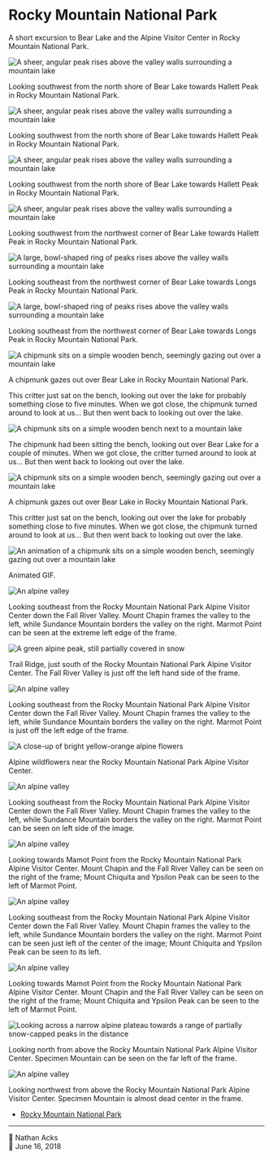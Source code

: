 # Rocky Mountain National Park

A short excursion to Bear Lake and the Alpine Visitor Center in Rocky Mountain National Park.

![A sheer, angular peak rises above the valley walls surrounding a mountain lake](assets/5b977919cb7f3407cb6f02c081245eee.webp)

Looking southwest from the north shore of Bear Lake towards Hallett Peak in Rocky Mountain National Park.

![A sheer, angular peak rises above the valley walls surrounding a mountain lake](assets/a4f1d8ead288ed7c0737515cdd1baa0e.webp)

Looking southwest from the north shore of Bear Lake towards Hallett Peak in Rocky Mountain National Park.

![A sheer, angular peak rises above the valley walls surrounding a mountain lake](assets/1ae4969254cc315187eca4d4b7ab54fe.webp)

Looking southwest from the north shore of Bear Lake towards Hallett Peak in Rocky Mountain National Park.

![A sheer, angular peak rises above the valley walls surrounding a mountain lake](assets/34753df41496ae84e46ad673ee99a9ea.webp)

Looking southwest from the northwest corner of Bear Lake towards Hallett Peak in Rocky Mountain National Park.

![A large, bowl-shaped ring of peaks rises above the valley walls surrounding a mountain lake](assets/2182c4339a743f234188208033928675.webp)

Looking southeast from the northwest corner of Bear Lake towards Longs Peak in Rocky Mountain National Park.

![A large, bowl-shaped ring of peaks rises above the valley walls surrounding a mountain lake](assets/45445640f8816e7c8add97a07b304bcf.webp)

Looking southeast from the northwest corner of Bear Lake towards Longs Peak in Rocky Mountain National Park.

![A chipmunk sits on a simple wooden bench, seemingly gazing out over a mountain lake](assets/a81cb079b5a8d6e1778b67c11f8cd111.webp)

A chipmunk gazes out over Bear Lake in Rocky Mountain National Park.

This critter just sat on the bench, looking out over the lake for probably something close to five minutes. When we got close, the chipmunk turned around to look at us… But then went back to looking out over the lake.

![A chipmunk sits on a simple wooden bench next to a mountain lake](assets/87215cf61ebc09b7195aed1759857f88.webp)

The chipmunk had been sitting the bench, looking out over Bear Lake for a couple of minutes. When we got close, the critter turned around to look at us… But then went back to looking out over the lake.

![A chipmunk sits on a simple wooden bench, seemingly gazing out over a mountain lake](assets/51c5df763f5e7b132dd462c51a65d34c.webp)

A chipmunk gazes out over Bear Lake in Rocky Mountain National Park.

This critter just sat on the bench, looking out over the lake for probably something close to five minutes. When we got close, the chipmunk turned around to look at us… But then went back to looking out over the lake.

![An animation of a chipmunk sits on a simple wooden bench, seemingly gazing out over a mountain lake](assets/33901d31a69d0a20202886801c60fdfa.webp)

Animated GIF.

![An alpine valley](assets/e74e3fe3b8456fc2f46df1cbf2a0a11b.webp)

Looking southeast from the Rocky Mountain National Park Alpine Visitor Center down the Fall River Valley. Mount Chapin frames the valley to the left, while Sundance Mountain borders the valley on the right. Marmot Point can be seen at the extreme left edge of the frame.

![A green alpine peak, still partially covered in snow](assets/a89cf3df31daf002af7536d3b150169e.webp)

Trail Ridge, just south of the Rocky Mountain National Park Alpine Visitor Center. The Fall River Valley is just off the left hand side of the frame.

![An alpine valley](assets/8c5264a8c54a2d2d6bb9e267ca50a9a8.webp)

Looking southeast from the Rocky Mountain National Park Alpine Visitor Center down the Fall River Valley. Mount Chapin frames the valley to the left, while Sundance Mountain borders the valley on the right. Marmot Point is just off the left edge of the frame.

![A close-up of bright yellow-orange alpine flowers](assets/fa11ce93da2513cab3c6323f7936ecab.webp)

Alpine wildflowers near the Rocky Mountain National Park Alpine Visitor Center.

![An alpine valley](assets/93f696613e4f72b3f53c40471ab0f9de.webp)

Looking southeast from the Rocky Mountain National Park Alpine Visitor Center down the Fall River Valley. Mount Chapin frames the valley to the left, while Sundance Mountain borders the valley on the right. Marmot Point can be seen on left side of the image.

![An alpine valley](assets/1b1b0f6949c6a6306b872124a696481f.webp)

Looking towards Mamot Point from the Rocky Mountain National Park Alpine Visitor Center. Mount Chapin and the Fall River Valley can be seen on the right of the frame; Mount Chiquita and Ypsilon Peak can be seen to the left of Marmot Point.

![An alpine valley](assets/8ef053744d9f1417ef3824103e8c786f.webp)

Looking southeast from the Rocky Mountain National Park Alpine Visitor Center down the Fall River Valley. Mount Chapin frames the valley to the left, while Sundance Mountain borders the valley on the right. Marmot Point can be seen just left of the center of the image; Mount Chiquita and Ypsilon Peak can be seen to its left.

![An alpine valley](assets/0cc485bad140601262908237a58b65ca.webp)

Looking towards Mamot Point from the Rocky Mountain National Park Alpine Visitor Center. Mount Chapin and the Fall River Valley can be seen on the right of the frame; Mount Chiquita and Ypsilon Peak can be seen to the left of Marmot Point.

![Looking across a narrow alpine plateau towards a range of partially snow-capped peaks in the distance](assets/35842ff977be3577cf68ee7fd939dfd7.webp)

Looking north from above the Rocky Mountain National Park Alpine Visitor Center. Specimen Mountain can be seen on the far left of the frame.

![An alpine valley](assets/7069b1649bce2fedfb849c2ecb1f9041.webp)

Looking northwest from above the Rocky Mountain National Park Alpine Visitor Center. Specimen Mountain is almost dead center in the frame.

* [Rocky Mountain National Park](https://www.nps.gov/romo/index.htm)

- - - -

<span aria-hidden="true">👤</span> Nathan Acks  
<span aria-hidden="true">📅</span> June 16, 2018
